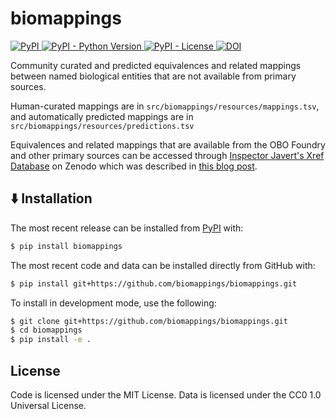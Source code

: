 # biomappings

<a href="https://pypi.org/project/biomappings">
    <img alt="PyPI" src="https://img.shields.io/pypi/v/biomappings" />
</a>
<a href="https://pypi.org/project/biomappings">
    <img alt="PyPI - Python Version" src="https://img.shields.io/pypi/pyversions/biomappings" />
</a>
<a href="https://github.com/biomappings/biomappings/blob/main/LICENSE">
    <img alt="PyPI - License" src="https://img.shields.io/pypi/l/biomappings" />
</a>
<a href="https://zenodo.org/badge/latestdoi/285352907">
    <img src="https://zenodo.org/badge/285352907.svg" alt="DOI">
</a>

Community curated and predicted equivalences and related mappings between named biological entities
that are not available from primary sources.

Human-curated mappings are in `src/biomappings/resources/mappings.tsv`, and
automatically predicted mappings are in `src/biomappings/resources/predictions.tsv`

Equivalences and related mappings that are available from the OBO Foundry and other
primary sources can be accessed through [Inspector Javert's Xref Database](https://zenodo.org/record/3757266)
on Zenodo which was described in [this blog post](https://cthoyt.com/2020/04/19/inspector-javerts-xref-database.html).

## ⬇️ Installation

The most recent release can be installed from
[PyPI](https://pypi.org/project/biomappings/) with:

```bash
$ pip install biomappings
```

The most recent code and data can be installed directly from
GitHub with:

```bash
$ pip install git+https://github.com/biomappings/biomappings.git
```

To install in development mode, use the following:

```bash
$ git clone git+https://github.com/biomappings/biomappings.git
$ cd biomappings
$ pip install -e .
```

## License

Code is licensed under the MIT License. Data is licensed under the CC0 1.0 Universal License.
